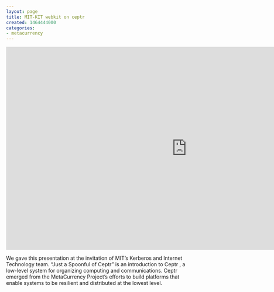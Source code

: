 ```yaml
---
layout: page
title: MIT-KIT webkit on ceptr
created: 1464444000
categories:
- metacurrency
---
```


<iframe width="985" height="554" src="https://www.youtube.com/embed/3Db-8lD1lNA" frameborder="0" allow="accelerometer; autoplay; encrypted-media; gyroscope; picture-in-picture" allowfullscreen></iframe>

We gave this presentation at the invitation of MIT’s Kerberos and Internet Technology team. “Just a Spoonful of Ceptr” is an introduction to Ceptr , a low-level system for organizing computing and communications. Ceptr emerged from the MetaCurrency Project’s efforts to build platforms that enable systems to be resilient and distributed at the lowest level.
